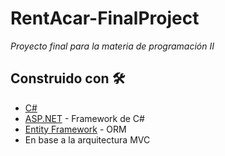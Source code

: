 # RentAcar-FinalProject

_Proyecto final para la materia de programación II_

## Construido con 🛠️

* [C#](https://docs.microsoft.com/en-us/dotnet/csharp/)
* [ASP.NET](ASP.net) - Framework de C#
* [Entity Framework](https://docs.microsoft.com/en-us/ef/) - ORM
* En base a la arquitectura MVC
